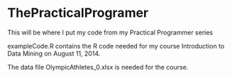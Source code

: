 ThePracticalProgramer
=====================

This will be where I put my code from my Practical Programmer series

exampleCode.R contains the R code needed for my course Introduction to Data Mining on August 11, 2014.

The data file OlympicAthletes_0.xlsx is needed for the course.  
